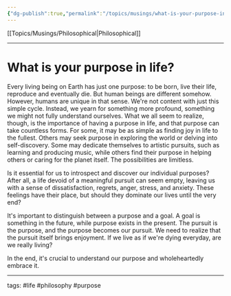 ```yaml
---
{"dg-publish":true,"permalink":"/topics/musings/what-is-your-purpose-in-life/"}
---
```


[[Topics/Musings/Philosophical\|Philosophical]]

---

# What is your purpose in life?

Every living being on Earth has just one purpose: to be born, live their life, reproduce and eventually die. But human beings are different somehow. However, humans are unique in that sense. We're not content with just this simple cycle. Instead, we yearn for something more profound, something we might not fully understand ourselves. What we all seem to realize, though, is the importance of having a purpose in life, and that purpose can take countless forms. For some, it may be as simple as finding joy in life to the fullest. Others may seek purpose in exploring the world or delving into self-discovery. Some may dedicate themselves to artistic pursuits, such as learning and producing music, while others find their purpose in helping others or caring for the planet itself. The possibilities are limitless.

Is it essential for us to introspect and discover our individual purposes? After all, a life devoid of a meaningful pursuit can seem empty, leaving us with a sense of dissatisfaction, regrets, anger, stress, and anxiety. These feelings have their place, but should they dominate our lives until the very end?

It's important to distinguish between a purpose and a goal. A goal is something in the future, while purpose exists in the present. The pursuit is the purpose, and the purpose becomes our pursuit. We need to realize that the pursuit itself brings enjoyment. If we live as if we're dying everyday, are we really living? 

In the end, it's crucial to understand our purpose and wholeheartedly embrace it.

---
tags: #life #philosophy #purpose 